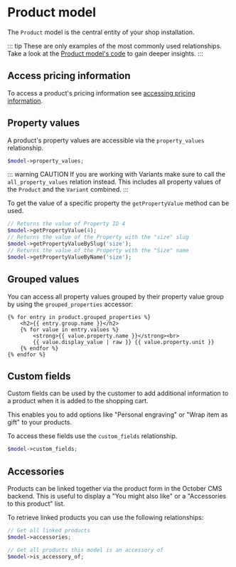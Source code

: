 # Product model



The `Product` model is the central entity of your shop installation.

::: tip
These are only examples of the most commonly used relationships.
Take a look at the [Product model's code](https://github.com/OFFLINE-GmbH/oc-mall-plugin/blob/develop/models/Product.php) to gain deeper insights.
:::

## Access pricing information

To access a product's pricing information see [accessing pricing information](./pricing-information.md).

## Property values

A product's property values are accessible via the `property_values` relationship.


```php
$model->property_values;
```   

::: warning CAUTION
If you are working with Variants make sure to call the `all_property_values` relation instead.
This includes all property values of the `Product` and the `Variant` combined.
:::

To get the value of a specific property the `getPropertyValue` method can be used.

```php
// Returns the value of Property ID 4
$model->getPropertyValue(4);
// Returns the value of the Property with the "size" slug
$model->getPropertyValueBySlug('size');
// Returns the value of the Property with the "Size" name
$model->getPropertyValueByName('size');
```

## Grouped values

You can access all property values grouped by their property value group by using the `grouped_properties` 
accessor:

```twig
{% for entry in product.grouped_properties %}
    <h2>{{ entry.group.name }}</h2>
    {% for value in entry.values %}
        <strong>{{ value.property.name }}</strong><br>
        {{ value.display_value | raw }} {{ value.property.unit }}
    {% endfor %}
{% endfor %}
```

## Custom fields

Custom fields can be used by the customer to add additional information 
to a product when it is added to the shopping cart.

This enables you to add options like "Personal engraving" or "Wrap item as gift" to your products.

To access these fields use the `custom_fields` relationship.

```php
$model->custom_fields;
```    

## Accessories

Products can be linked together via the product form in the October CMS backend.
This is useful to display a "You might also like" or a "Accessories to this product"
list. 

To retrieve linked products you can use the following relationships:

```php
// Get all linked products
$model->accessories;

// Get all products this model is an accessory of
$model->is_accessory_of;
``` 
